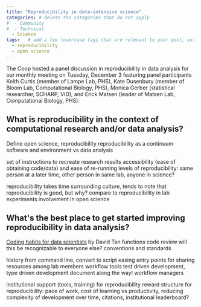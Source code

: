 ```yaml
---
title: "Reproducibility in data-intensive science"
categories: # delete the categories that do not apply
#  - Community
#  - Technical
  - Science
tags:   # add a few lowercase tags that are relevant to your post, ex: r, python, genomics, workflows
  - reproducibility
  - open science
---
```


The Coop hosted a panel discussion in reproducibility in data analysis for our monthly meeting on Tuesday, December 3 featuring panel participants Keith Curtis (member of Lampe Lab, PHS), Kate Dusenbury (member of Bloom Lab, Computational Biology, PHS), Monica Gerber (statistical researcher, SCHARP, VID), and Erick Matsen (leader of Matsen Lab, Computational Biology, PHS).

## What is reproducibility in the context of computational research and/or data analysis?

Define open science, reproducibility
reproducibility as a continuum
software and environment vs data analysis

set of instructions to recreate research results
accessibility (ease of obtaining code/data) and ease of re-running
levels of reproducibility: same person at a later time, other person in same lab, anyone in science?

reproducibility takes time
surrounding culture, tends to note that reproducibility is good, but why?
compare to reproducibility in lab experiments
involvement in open science

## What's the best place to get started improving reproducibility in data analysis?

[Coding habits for data scientists](https://www.thoughtworks.com/insights/blog/coding-habits-data-scientists) by David Tan
functions
code review
will this be recognizable to everyone else? conventions and standards

history from command line, convert to script
easing entry points for sharing resources among lab members
workflow tools
test driven development, type driven development
document along the way!
workflow managers

institutional support (tools, training) for reproducibility
reward structure for reproducibility: pace of work, cost of learning vs productivity, reducing complexity of development over time, citations, institutional leaderboard?
